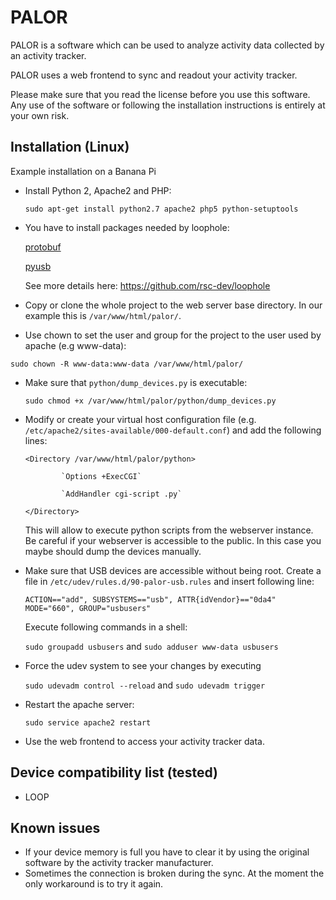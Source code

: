 PALOR
=====

PALOR is a software which can be used to analyze activity data collected by an activity tracker.

PALOR uses a web frontend to sync and readout your activity tracker.

Please make sure that you read the license before you use this software.
Any use of the software or following the installation instructions is entirely at your own risk.


Installation (Linux)
--------------------

Example installation on a Banana Pi

  * Install Python 2, Apache2 and PHP:

    `sudo apt-get install python2.7 apache2 php5 python-setuptools`

  * You have to install packages needed by loophole:

    [protobuf](https://pypi.python.org/pypi/protobuf/3.0.0b2)

    [pyusb](https://github.com/walac/pyusb)

    See more details here: https://github.com/rsc-dev/loophole

  * Copy or clone the whole project to the web server base directory.
    In our example this is `/var/www/html/palor/`.

  * Use chown to set the user and group for the project to the user used by apache (e.g www-data):

   `sudo chown -R www-data:www-data /var/www/html/palor/`

  * Make sure that `python/dump_devices.py` is executable:

    `sudo chmod +x /var/www/html/palor/python/dump_devices.py`

  * Modify or create your virtual host configuration file
    (e.g. `/etc/apache2/sites-available/000-default.conf`) and add the
    following lines:

    `<Directory /var/www/html/palor/python>`
    
                `Options +ExecCGI`
                
                `AddHandler cgi-script .py`
                
    `</Directory>`

    This will allow to execute python scripts from the webserver instance.
    Be careful if your webserver is accessible to the public.
    In this case you maybe should dump the devices manually.

  * Make sure that USB devices are accessible without being root.
    Create a file in `/etc/udev/rules.d/90-palor-usb.rules` and insert following line:

    `ACTION=="add", SUBSYSTEMS=="usb", ATTR{idVendor}=="0da4" MODE="660", GROUP="usbusers"`

    Execute following commands in a shell:

    `sudo groupadd usbusers` and `sudo adduser www-data usbusers`

  * Force the udev system to see your changes by executing

    `sudo udevadm control --reload` and `sudo udevadm trigger`

  * Restart the apache server:

    `sudo service apache2 restart`

  * Use the web frontend to access your activity tracker data.

Device compatibility list (tested)
----------------------------------

  * LOOP


Known issues
------------

  * If your device memory is full you have to clear it by using the
    original software by the activity tracker manufacturer.
  * Sometimes the connection is broken during the sync.
    At the moment the only workaround is to try it again.

